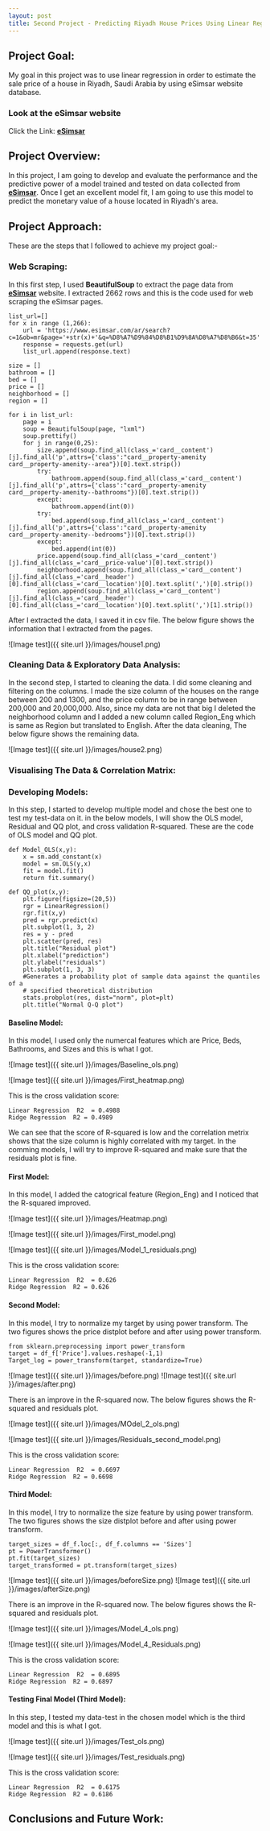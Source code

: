 ```yaml
---
layout: post
title: Second Project - Predicting Riyadh House Prices Using Linear Regression
---
```

## Project Goal:

My goal in this project was to use linear regression in order to estimate the sale price of a house in Riyadh, Saudi Arabia by 
using eSimsar website database.


### Look at the **eSimsar website**
Click the Link: [**eSimsar**](https://www.esimsar.com/)


## Project Overview:
In this project, I am going to develop and evaluate the performance and the predictive power of a model trained and tested on data collected from [**eSimsar**](https://www.esimsar.com/). Once I get an excellent model fit, I am going to use this model to predict the monetary value of a house located in Riyadh's area. 


## Project Approach:

These are the steps that I followed to achieve my project goal:-

### Web Scraping:

In this first step, I used **BeautifulSoup** to extract the page data from [**eSimsar**](https://www.esimsar.com/) website. I extracted 2662 rows and this is the code used for web scraping the eSimsar pages. 
```
list_url=[]
for x in range (1,266):
    url = 'https://www.esimsar.com/ar/search?c=1&ob=mr&page='+str(x)+'&q=%D8%A7%D9%84%D8%B1%D9%8A%D8%A7%D8%B6&t=35'
    response = requests.get(url)
    list_url.append(response.text)
    
size = []
bathroom = []
bed = []
price = []
neighborhood = []
region = []

for i in list_url:
    page = i
    soup = BeautifulSoup(page, "lxml")
    soup.prettify()
    for j in range(0,25):
        size.append(soup.find_all(class_='card__content')[j].find_all('p',attrs={'class':"card__property-amenity     card__property-amenity--area"})[0].text.strip())
        try:
            bathroom.append(soup.find_all(class_='card__content')[j].find_all('p',attrs={'class':"card__property-amenity card__property-amenity--bathrooms"})[0].text.strip())
        except:
            bathroom.append(int(0))
        try:
            bed.append(soup.find_all(class_='card__content')[j].find_all('p',attrs={'class':"card__property-amenity card__property-amenity--bedrooms"})[0].text.strip())
        except:
            bed.append(int(0))
        price.append(soup.find_all(class_='card__content')[j].find_all(class_='card__price-value')[0].text.strip())
        neighborhood.append(soup.find_all(class_='card__content')[j].find_all(class_='card__header')[0].find_all(class_='card__location')[0].text.split(',')[0].strip())
        region.append(soup.find_all(class_='card__content')[j].find_all(class_='card__header')[0].find_all(class_='card__location')[0].text.split(',')[1].strip())

```

After I extracted the data, I saved it in csv file. The below figure shows the information that I extracted from the pages.

![Image test]({{ site.url }}/images/house1.png)



### Cleaning Data & Exploratory Data Analysis:

In the second step, I started to cleaning the data. I did some cleaning and filtering on the columns. I made the size column of the houses on the range between 200 and 1300, and the price column to be in range between 200,000 and 20,000,000. Also, since my data are not that big I deleted the neighborhood column and I added a new column called Region_Eng which is same as Region but translated to English. After the data cleaning, The below figure shows the remaining data.

![Image test]({{ site.url }}/images/house2.png)


### Visualising The Data & Correlation Matrix:


### Developing Models:

In this step, I started to develop multiple model and chose the best one to test my test-data on it. in the below models, I will show the OLS model, Residual and QQ plot, and cross validation R-squared. These are the code of OLS model and QQ plot.

```
def Model_OLS(x,y):
    x = sm.add_constant(x)
    model = sm.OLS(y,x)
    fit = model.fit()
    return fit.summary()
```
```
def QQ_plot(x,y):
    plt.figure(figsize=(20,5))
    rgr = LinearRegression()
    rgr.fit(x,y)
    pred = rgr.predict(x)
    plt.subplot(1, 3, 2)
    res = y - pred
    plt.scatter(pred, res)
    plt.title("Residual plot")
    plt.xlabel("prediction")
    plt.ylabel("residuals")
    plt.subplot(1, 3, 3)
    #Generates a probability plot of sample data against the quantiles of a
    # specified theoretical distribution
    stats.probplot(res, dist="norm", plot=plt)
    plt.title("Normal Q-Q plot")
```


#### Baseline Model:

In this model, I used only the numercal features which are Price, Beds, Bathrooms, and Sizes and this is what I got. 

![Image test]({{ site.url }}/images/Baseline_ols.png)     

![Image test]({{ site.url }}/images/First_heatmap.png)

This is the cross validation score:
```
Linear Regression  R2  = 0.4988
Ridge Regression  R2 = 0.4989
```
We can see that the score of R-squared is low and the correlation metrix shows that the size column is highly correlated with my target. In the comming models, I will try to improve R-squared and make sure that the residuals plot is fine.


#### First Model:

In this model, I added the catogrical feature (Region_Eng) and I noticed that the R-squared improved. 

![Image test]({{ site.url }}/images/Heatmap.png)  

![Image test]({{ site.url }}/images/First_model.png)

![Image test]({{ site.url }}/images/Model_1_residuals.png)


This is the cross validation score:
```
Linear Regression  R2  = 0.626
Ridge Regression  R2 = 0.626
```


#### Second Model:

In this model, I try to normalize my target by using power transform. The two figures shows the price distplot before and after using power transform.
```
from sklearn.preprocessing import power_transform
target = df_f['Price'].values.reshape(-1,1)
Target_log = power_transform(target, standardize=True)
```

![Image test]({{ site.url }}/images/before.png)       ![Image test]({{ site.url }}/images/after.png)  

There is an improve in the R-squared now. The below figures shows the R-squared and residuals plot.

![Image test]({{ site.url }}/images/MOdel_2_ols.png) 

![Image test]({{ site.url }}/images/Residuals_second_model.png) 

This is the cross validation score:
```
Linear Regression  R2  = 0.6697
Ridge Regression  R2 = 0.6698
```


#### Third Model:

In this model, I try to normalize the size feature by using power transform. The two figures shows the size distplot before and after using power transform.
```
target_sizes = df_f.loc[:, df_f.columns == 'Sizes']
pt = PowerTransformer()
pt.fit(target_sizes)
target_transformed = pt.transform(target_sizes)
```

![Image test]({{ site.url }}/images/beforeSize.png)       ![Image test]({{ site.url }}/images/afterSize.png)  

There is an improve in the R-squared now. The below figures shows the R-squared and residuals plot.

![Image test]({{ site.url }}/images/Model_4_ols.png) 

![Image test]({{ site.url }}/images/Model_4_Residuals.png) 

This is the cross validation score:
```
Linear Regression  R2  = 0.6895
Ridge Regression  R2 = 0.6897
```


#### Testing Final Model (Third Model):

In this step, I tested my data-test in the chosen model which is the third model and this is what I got. 

![Image test]({{ site.url }}/images/Test_ols.png) 

![Image test]({{ site.url }}/images/Test_residuals.png) 

This is the cross validation score:
```
Linear Regression  R2  = 0.6175
Ridge Regression  R2 = 0.6186
```


## Conclusions and Future Work:







